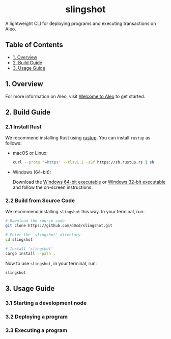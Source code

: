 <h1 align="center">slingshot</h1>

A lightweight CLI for deploying programs and executing transactions on Aleo.

## Table of Contents

* [1. Overview](#1-overview)
* [2. Build Guide](#2-build-guide)
* [3. Usage Guide](#3-usage-guide)

## 1. Overview

For more information on Aleo, visit [Welcome to Aleo](https://developer.aleo.org/overview/) to get started.

## 2. Build Guide

### 2.1 Install Rust

We recommend installing Rust using [rustup](https://www.rustup.rs/). You can install `rustup` as follows:

- macOS or Linux:
  ```bash
  curl --proto '=https' --tlsv1.2 -sSf https://sh.rustup.rs | sh
  ```

- Windows (64-bit):

  Download the [Windows 64-bit executable](https://win.rustup.rs/x86_64) or
  [Windows 32-bit executable](https://win.rustup.rs/i686) and follow the on-screen instructions.

### 2.2 Build from Source Code

We recommend installing `slingshot` this way. In your terminal, run:

```bash
# Download the source code
git clone https://github.com/d0cd/slingshot.git

# Enter the 'slingshot' directory
cd slingshot

# Install 'slingshot'
cargo install --path .
```

Now to use `slingshot`, in your terminal, run:
```bash
slingshot
```

## 3. Usage Guide

### 3.1 Starting a development node

### 3.2 Deploying a program

### 3.3 Executing a program 
